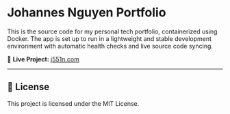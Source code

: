 

# Johannes Nguyen Portfolio

This is the source code for my personal tech portfolio, containerized using Docker. The app is set up to run in a lightweight and stable development environment with automatic health checks and live source code syncing.

🔗 **Live Project:** [j551n.com](https://j551n.com)


---

## 🧾 License

This project is licensed under the MIT License.

